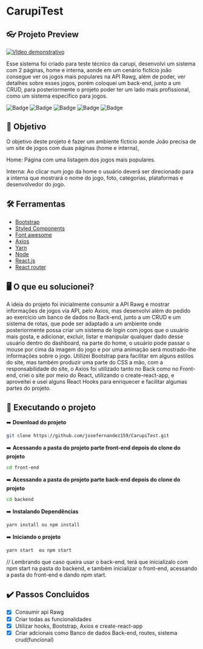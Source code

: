 # CarupiTest

## :eyeglasses: Projeto Preview


[![VIdeo demonstrativo](https://i.ibb.co/Tch19KV/carupi.png)](https://www.youtube.com/watch?v=GJwwuFZGKFg")

  Esse sistema foi criado para teste técnico da carupi, desenvolvi um sistema com 2 páginas, home e interna, aonde em um cenário fictício joão consegue ver os jogos mais populares na API Rawg, além de poder, ver detalhes sobre esses jogos, porém coloquei um back-end, junto a um CRUD, para posteriormente o projeto poder ter um lado mais profissional, como um sistema específico para jogos. 


![Badge](https://img.shields.io/badge/Font%20Awesome-4.7.0-blue?style=for-the-badge&logo=appveyor)
![Badge](https://img.shields.io/badge/Axios-0.18.0-%23072000?style=for-the-badge&logo=appveyor)
![Badge](https://img.shields.io/badge/react--router-4.2.0-%23072000?style=for-the-badge&logo=appveyor)
![Badge](https://img.shields.io/badge/react-16.4.0-%23000000?style=for-the-badge&logo=appveyor)
![Badge](https://img.shields.io/badge/Bootstrap-4.1.1-%23000000?style=for-the-badge&logo=appveyor)

## :dart: Objetivo

O objetivo deste projeto é fazer um ambiente fícticio aonde João precisa de um site de jogos com duas páginas (home e interna),

Home: Página com uma listagem dos jogos mais populares.

Interna: Ao clicar num jogo da home o usuário deverá ser direcionado para a interna que mostrará o nome do jogo, foto, categorias, plataformas e desenvolvedor
do jogo.

## :hammer_and_wrench: Ferramentas

-   [Bootstrap](https://getbootstrap.com/)
-   [Styled Components](https://styled-components.com)
-   [Font awesome](https://fontawesome.com/)
-   [Axios](https://axios-http.com/)
-   [Yarn](https://yarnpkg.com/)
-   [Node](https://nodejs.org/en/)
-   [React.js](https://pt-br.reactjs.org/)
-   [React router](https://reactrouter.com/)

## :desktop_computer: O que eu solucionei?

   A ideia do projeto foi inicialmente consumir a API Rawg e mostrar informações de jogos via API, pelo Axios, mas desenvolvi além do pedido ao exercício um banco de dados no Back-end, junto a um CRUD e um sistema de rotas, que pode ser adaptado a um ambiente onde posteriormente possa criar um sistema de login com jogos que o usuário mais gosta, e adicionar, excluir, listar e manipular qualquer dado desse usuário dentro do dashboard, na parte do home, o usuário pode passar o mouse por cima da imagem do jogo e por uma animação será mostrado-lhe informações sobre o jogo.
	Utilizei Bootstrap para facilitar em alguns estilos do site, mas também produzir uma parte do CSS a mão, com a responsabilidade do site, o Axios foi utilizado tanto no Back como no Front-end, criei o site por meio do React, utilizando o create-react-app, e aproveitei e usei alguns React Hooks para enriquecer e facilitar algumas partes do projeto.



## :rocket: Executando o projeto

➡️ **Download do projeto**
```bash
git clone https://github.com/josefernandez159/CarupiTest.git
```
➡️ **Acessando a pasta do projeto parte front-end depois do clone do projeto**
```bash
cd front-end 
```
➡️ **Acessando a pasta do projeto parte back-end depois do clone do projeto**
```bash
cd backend 
```

➡️ **Instalando Dependências**
```bash
yarn install ou npm install
```
➡️ **Iniciando o projeto**
```bash
yarn start  ou npm start
```

// Lembrando que caso queira usar o back-end, terá que inicializalo com npm start na pasta do backend, e também inicializar o front-end, acessando a pasta do front-end e dando npm start.

## :heavy_check_mark: Passos Concluidos 

-   [x] Consumir api Rawg
-   [x] Criar todas as funcionalidades
-   [x] Utilizar hooks, Bootstrap, Axios e create-react-app
-   [x] Criar adcionais como Banco de dados Back-end, routes, sistema crud(funcional)
